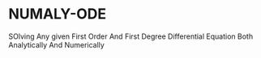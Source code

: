 # NUMALY-ODE
SOlving Any given First Order And First Degree Differential Equation Both Analytically And Numerically
